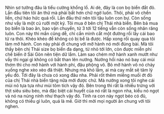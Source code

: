 Nhìn sơ tưởng đâu là tiểu cường khổng lồ. Ai dè, đây là con bọ biển đắt đỏ. Lần đầu tiên tôi ăn thử mà phải bất hơn chữ ngờ luôn. Thôi, phải vô chển liền, chứ háo hức quá rồi. Lần đầu thử nên tôi tậu luôn con bự. Còn sống như vầy là một củ rưỡi một ký. Tôi mua ở bên chị Thái nhà biển. Bên bả mua bọ biển là bao ăn, bao vận chuyển, từ 3 tới 12 tiếng vẫn còn sống nhăn răng luôn. Con này thì mần cũng dễ, chỉ cần mình cắt một đường rồi lấy cái bao tử ra thôi. Khéo khéo để không có bị bể là được. Hấp xong rồi quay qua tôi làm mỡ hành. Con này phải đi chung với mỡ hành nó mới đúng bài. Mà tôi thấy bên chị Thái size bọ biển đa dạng, từ nhỏ tới lớn, còn được miễn phí chế biến ở Sài Gòn nên tiện dữ lắm. Làm sao chém mỡ hành xanh mướt như vầy thì ngại gì không có bắt than lên nướng. Nướng hồi nào nó bay cái mùi thơm thì cho mỡ hành với hành phi, đậu phộng vô. Bỏ mỡ hành vô nó chảy xuống nghe xèo xèo đã thiệt. Nhưng mà khó lắm, ai mà cay mắt sẽ tâm lý yếu đó. Tới đây là chưa có xong đâu nha. Phải rốt thêm miếng muối ớt đỏ của chị Thái nhà biển tặng nữa mới được chứ. Mà nướng xong tôi nghe cái mùi nó tựa tựa như mùi tôm tích vậy đó. Bên trong thì rất là nhiều trứng với thịt siêu siêu béo, mà đặc biệt cái huyết của nó rất là ngon nha, kiểu nó ngọt và nó na núng nính như thạch vậy đó. Tính ra con này ngọt béo có đủ, không có thiếu gì luôn, quá là mê. Giờ thì mời mọi người ăn chung với tôi nghen.